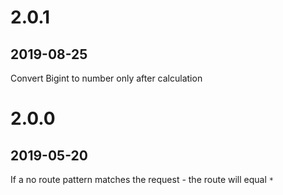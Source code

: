 # 2.0.1
## 2019-08-25
Convert Bigint to number only after calculation


# 2.0.0
## 2019-05-20
If a no route pattern matches the request - the route will equal `*`
